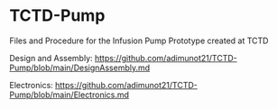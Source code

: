 # TCTD-Pump
Files and Procedure for the Infusion Pump Prototype created at TCTD

Design and Assembly: https://github.com/adimunot21/TCTD-Pump/blob/main/DesignAssembly.md

Electronics: https://github.com/adimunot21/TCTD-Pump/blob/main/Electronics.md
